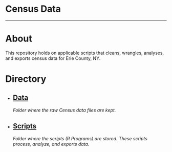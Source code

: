 <h1><b>Census Data</b></h1>

------------------------------------------------------------------------

# **About**

This repository holds on applicable scripts that cleans, wrangles, analyses, and exports census data for Erie County, NY.

# **Directory**

-   <b><h2>[Data](data)</h2></b>  <i>Folder where the raw Census data files are kept.</i>

-   <b><h2>[Scripts](scripts)</h2></b>  <i>Folder where the scripts (R Programs) are stored. These scripts process, analyze, and exports data.</i>

